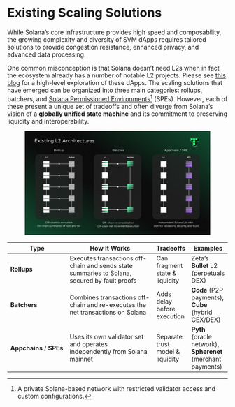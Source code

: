 # Existing Scaling Solutions

While Solana’s core infrastructure provides high speed and composability, the growing complexity and diversity of SVM dApps requires tailored solutions to provide congestion resistance, enhanced privacy, and advanced data processing.

One common misconception is that Solana doesn’t need L2s when in fact the ecosystem already has a number of notable L2 projects. Please see [this blog](https://www.termina.technology/post/svm-usecases) for a high-level exploration of these dApps. The scaling solutions that have emerged can be organized into three main categories: rollups, batchers, and [Solana Permissioned Environments](#user-content-fn-1)[^1] (SPEs). However, each of these present a unique set of tradeoffs and often diverge from Solana’s vision of a **globally unified state machine** and its commitment to preserving liquidity and interoperability.

<figure><img src="../.gitbook/assets/34r.png" alt=""><figcaption></figcaption></figure>

<table><thead><tr><th width="144.46087646484375">Type</th><th width="226.7747802734375">How It Works</th><th>Tradeoffs</th><th>Examples</th></tr></thead><tbody><tr><td><strong>Rollups</strong></td><td>Executes transactions off-chain and sends state summaries to Solana, secured by fault proofs</td><td>Can fragment state &#x26; liquidity</td><td>Zeta’s <strong>Bullet</strong> L2 (perpetuals DEX)</td></tr><tr><td><strong>Batchers</strong></td><td>Combines transactions off-chain and re-executes the net transactions on Solana</td><td>Adds delay before execution</td><td><strong>Code</strong> (P2P payments), <br><strong>Cube</strong> (hybrid CEX/DEX)</td></tr><tr><td><strong>Appchains</strong> / <strong>SPEs</strong></td><td>Uses its own validator set and operates independently from Solana mainnet</td><td>Separate trust model &#x26; liquidity</td><td><strong>Pyth</strong> (oracle network), <strong>Spherenet</strong> (merchant payments)</td></tr></tbody></table>

[^1]: A private Solana-based network with restricted validator access and custom configurations.
